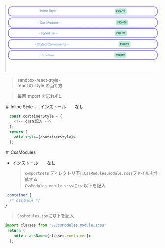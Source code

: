 <img src="home.png">

> sandbox-react-style-  
> react の style の当て方

> 毎回 import を忘れずに

＃ Inline Style -　インストール　　なし

```jsx
  const containerStyle = {
    <!-- cssを記入 -->
  };
  return (
    <div style={containerStyle}>
  );
```

＃ CssModules

- インストール　　なし
  > `comportnets` ディレクトリ下に`CssModules.module.scss`ファイルを作成する  
  > `CssModules.module.scss`に`css`以下を記入

```css
.container {
  /* cssを記入 */
}
```

> `CssModules.jsx`に以下を記入

```jsx
import classes from "./CssModules.module.scss"
 return (
    <div className={classes.container}>
  );
```
